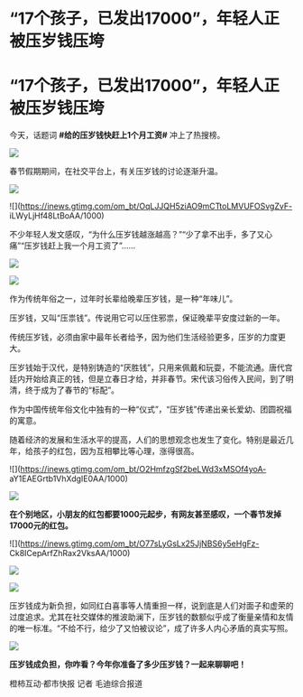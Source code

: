 # “17个孩子，已发出17000”，年轻人正被压岁钱压垮

# “17个孩子，已发出17000”，年轻人正被压岁钱压垮

今天，话题词 **#给的压岁钱快赶上1个月工资#** 冲上了热搜榜。

![](https://inews.gtimg.com/om_bt/OpCKfOBfWdalUDAC4TiGwwG6MxjaTUdsKx582q9X04hO8AA/1000)

春节假期期间，在社交平台上，有关压岁钱的讨论逐渐升温。

![](https://inews.gtimg.com/om_bt/OItMvlFJ3EcVEBmjh5q_uzjU_fbgxhNn8fVN3hkCMrdJkAA/1000)

![](https://inews.gtimg.com/om_bt/OqLJJQH5ziAO9mCTtoLMVUFOSvgZvF-
iLWyLjHf48LtBoAA/1000)

不少年轻人发文感叹，“为什么压岁钱越涨越高？”“少了拿不出手，多了又心痛”“压岁钱赶上我一个月工资了”……

![](https://inews.gtimg.com/om_bt/Oe8Vuy6JaPts6fW_TjBdnAYZ3XmbMUX2_tk24mtBdqJy4AA/1000)

![](https://inews.gtimg.com/om_bt/O9yOP_tYD_ekPm5GV1q-CWUl2wx2tx1TpimBJmi92-KrUAA/1000)

作为传统年俗之一，过年时长辈给晚辈压岁钱，是一种“年味儿”。

压岁钱，又叫“压祟钱”。传说用它可以压住邪祟，保证晚辈平安度过新的一年。

传统压岁钱，必须由家中最年长者给予，因为他们生活经验更多，压岁的力度更大。

压岁钱始于汉代，是特别铸造的“厌胜钱”，只用来佩戴和玩耍，不能流通。唐代宫廷内开始给真正的钱，但是立春日才给，并非春节。宋代该习俗传入民间，到了明清，终于成为了春节的“标配”。

作为中国传统年俗文化中独有的一种“仪式”，“压岁钱”传递出亲长爱幼、团圆祝福的寓意。

随着经济的发展和生活水平的提高，人们的思想观念也发生了变化。特别是最近几年，给孩子的红包，因为互相攀比等心理，涨得很高。

![](https://inews.gtimg.com/om_bt/O2HmfzgSf2beLWd3xMSOf4yoA-
aY1EAEGrtb1VhXdgIE0AA/1000)

![](https://inews.gtimg.com/om_bt/OMvJEs0VKoA04J4ppbI1pl2IejzaXZFwsNhVn4DqpMXlYAA/1000)

**在个别地区，小朋友的红包都要1000元起步，有网友甚至感叹，一个春节发掉17000元的红包。**

![](https://inews.gtimg.com/om_bt/O77sLyGsLx25JjNBS6y5eHgFz-
Ck8ICepArfZhRax2VksAA/1000)

![](https://inews.gtimg.com/om_bt/OrLBaZ_VlbUZB5Ueyf7YGHuOfBgHpjczBLPz3UDKx9nvcAA/1000)

![](https://inews.gtimg.com/om_bt/OF7Ie-2MtT7t3k3ygM9M34r0VXN2bdKgY4HEYPPlkSwtYAA/1000)

压岁钱成为新负担，如同红白喜事等人情重担一样，说到底是人们对面子和虚荣的过度追求。尤其在社交媒体的推波助澜下，压岁钱的数额似乎成了衡量亲情和友情的唯一标准。“不给不行，给少了又怕被议论”，成了许多人内心矛盾的真实写照。

![](https://inews.gtimg.com/om_bt/OTCMGwcoo-5yOxohhuiXdP2c-yvzgzH5Uqj8ySY0VA8KoAA/1000)

**压岁钱成负担，你咋看？今年你准备了多少压岁钱？一起来聊聊吧！**

橙柿互动·都市快报 记者 毛迪综合报道

